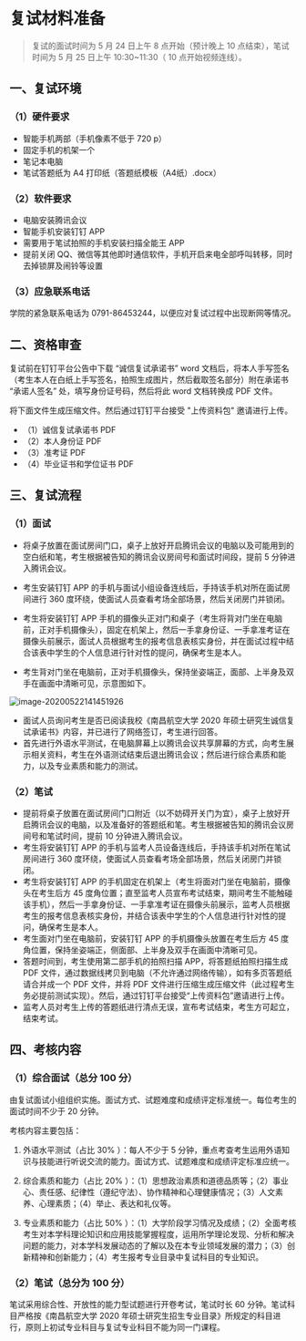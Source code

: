 # 复试材料准备

> 复试的面试时间为 5 月 24 日上午 8 点开始（预计晚上 10 点结束），笔试时间为 5 月 25 日上午 10:30~11:30（ 10 点开始视频连线）。

## 一、复试环境

### （1）硬件要求

* 智能手机两部（手机像素不低于 720 p）
* 固定手机的机架一个
* 笔记本电脑
* 笔试答题纸为 A4 打印纸（答题纸模板（A4纸）.docx）

### （2）软件要求

* 电脑安装腾讯会议
* 智能手机安装钉钉 APP
* 需要用于笔试拍照的手机安装扫描全能王 APP
* 提前关闭 QQ、微信等其他即时通信软件，手机开启来电全部呼叫转移，同时去掉锁屏及闹铃等设置

### （3）应急联系电话

学院的紧急联系电话为 0791-86453244，以便应对复试过程中出现断网等情况。

## 二、资格审查

复试前在钉钉平台公告中下载 “诚信复试承诺书” word 文档后，将本人手写签名（考生本人在白纸上手写签名，拍照生成图片，然后截取签名部分）附在承诺书 “承诺人签名” 处，填写身份证号码，然后将此 word 文档转换成 PDF 文件。

将下面文件生成压缩文件。然后通过钉钉平台接受 "上传资料包" 邀请进行上传。

* （1）诚信复试承诺书 PDF
* （2）本人身份证 PDF
* （3）准考证 PDF
* （4）毕业证书和学位证书 PDF

## 三、复试流程

### （1）面试

* 将桌子放置在面试房间门口，桌子上放好开启腾讯会议的电脑以及可能用到的空白纸和笔，考生根据被告知的腾讯会议房间号和面试时间段，提前 5 分钟进入腾讯会议。

* 考生安装钉钉 APP 的手机与面试小组设备连线后，手持该手机对所在面试房间进行 360 度环绕，使面试人员查看考场全部场景，然后关闭房门并锁闭。
* 考生将安装钉钉 APP 手机的摄像头正对门和桌子（考生将背对门坐在电脑前，正对手机摄像头），固定在机架上，然后一手拿身份证、一手拿准考证在摄像头前展示，面试人员根据考生的报考信息表核实身份，并在面试过程中结合该表中学生的个人信息进行针对性的提问，确保考生是本人。
* 考生背对门坐在电脑前，正对手机摄像头，保持坐姿端正，面部、上半身及双手在画面中清晰可见，示意图如下。

![image-20200522141451926](https://gitee.com/wugenqiang/PictureBed/raw/master/NoteBook/20200522141453.png)

* 面试人员询问考生是否已阅读我校《南昌航空大学 2020 年硕士研究生诚信复试承诺书》内容，并已进行了网络签订，考生进行回答。
* 首先进行外语水平测试，在电脑屏幕上以腾讯会议共享屏幕的方式，向考生展示相关资料，考生在外语测试结束后退出腾讯会议；然后进行综合素质和能力，以及专业素质和能力的测试。

### （2）笔试

* 提前将桌子放置在面试房间门口附近（以不妨碍开关门为宜），桌子上放好开启腾讯会议的电脑，以及准备好的答题纸和笔。考生根据被告知的腾讯会议房间号和笔试时间，提前 10 分钟进入腾讯会议。
* 考生将安装钉钉 APP 的手机与监考人员设备连线后，手持该手机对所在笔试房间进行 360 度环绕，使面试人员查看考场全部场景，然后关闭房门并锁闭。
* 考生将安装钉钉 APP 的手机固定在机架上（考生将面对门坐在电脑前，摄像头在考生后方 45 度角位置；直至监考人员宣布考试结束，期间考生不能触碰该手机），然后一手拿身份证、一手拿准考证在摄像头前展示，监考人员根据考生的报考信息表核实身份，并结合该表中学生的个人信息进行针对性的提问，确保考生是本人。
* 考生面对门坐在电脑前，安装钉钉 APP 的手机摄像头放置在考生后方 45 度角位置，保持坐姿端正，侧面部、上半身及双手在画面中清晰可见。
* 答题时间到，考生使用第二部手机的拍照扫描 APP，将答题纸拍照扫描生成 PDF 文件，通过数据线拷贝到电脑（不允许通过网络传输），如有多页答题纸请合并成一个 PDF 文件，并将 PDF 文件进行压缩生成压缩文件（此过程考生务必提前测试实现）。然后，通过钉钉平台接受“上传资料包”邀请进行上传。
* 监考人员对考生上传的答题纸进行清点无误，宣布考试结束，考生方可起立，结束考试。

## 四、考核内容

### （1）综合面试（总分 100 分）

由复试面试小组组织实施。面试方式、试题难度和成绩评定标准统一。每位考生的面试时间不少于 20 分钟。

考核内容主要包括：

1. 外语水平测试（占比 30% ）：每人不少于 5 分钟，重点考查考生运用外语知识与技能进行听说交流的能力。面试方式、试题难度和成绩评定标准应统一。

2. 综合素质和能力（占比 20% ）：（1）思想政治素质和道德品质等；（2）事业心、责任感、纪律性（遵纪守法）、协作精神和心理健康情况；（3）人文素养、心理素质；（4）举止、表达和礼仪等。
3. 专业素质和能力（占比 50% ）：（1）大学阶段学习情况及成绩；（2）全面考核考生对本学科理论知识和应用技能掌握程度，运用所学理论发现、分析和解决问题的能力，对本学科发展动态的了解以及在本专业领域发展的潜力；（3）创新精神和创新能力；（4）考生报考专业目录中复试科目的专业知识。

### （2）笔试（总分为 100 分）

笔试采用综合性、开放性的能力型试题进行开卷考试，笔试时长 60 分钟。笔试科目严格按《南昌航空大学 2020 年硕士研究生招生专业目录》所规定的科目进行，原则上初试专业科目与复试专业科目不能为同一门课程。



